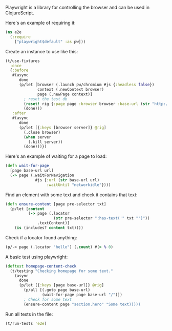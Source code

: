 Playwright is a library for controlling the browser and can be used in ClojureScript.

Here's an example of requiring it:

```clojure
(ns e2e
  (:require
    ["playwright$default" :as pw]))
```

Create an instance to use like this:

```clojure
(t/use-fixtures
  :once
  {:before
   #(async
      done
      (p/let [browser (.launch pw/chromium #js {:headless false})
              context (.newContext browser)
              page (.newPage context)]
        ; reset the test db
        (reset! rig {:page page :browser browser :base-url (str "http://localhost:8000")})
        (done)))
   :after
   #(async
      done
      (p/let [{:keys [browser server]} @rig]
        (.close browser)
        (when server
          (.kill server))
        (done)))})
```

Here's an example of waiting for a page to load:

```clojure
(defn wait-for-page
  [page base-url url]
  (-> page (.waitForNavigation
             #js {:url (str base-url url)
                  :waitUntil "networkidle"})))
```

Find an element with some text and check it contains that text:

```clojure
(defn ensure-content [page pre-selector txt]
  (p/let [content
          (-> page (.locator
                     (str pre-selector ":has-text('" txt "')"))
              .textContent)]
    (is (includes? content txt))))
```

Check if a locator found anything:

```clojure
(p/-> page (.locator "hello") (.count) #(> % 0)
```

A basic test using playwright:

```clojure
(deftest homepage-content-check
  (t/testing "Checking homepage for some text."
    (async
      done
      (p/let [{:keys [page base-url]} @rig]
        (p/all [(.goto page base-url)
                (wait-for-page page base-url "/")])
        ; Check for some text
        (ensure-content page "section.hero" "Some text)))))
```

Run all tests in the file:

```clojure
(t/run-tests 'e2e)
```
